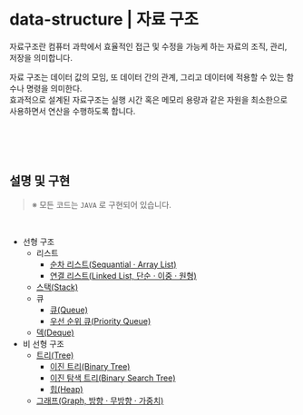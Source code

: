 # data-structure | 자료 구조

자료구조란 컴퓨터 과학에서 효율적인 접근 및 수정을 가능케 하는 자료의 조직, 관리, 저장을 의미합니다.  

자료 구조는 데이터 값의 모임, 또 데이터 간의 관계, 그리고 데이터에 적용할 수 있는 함수나 명령을 의미한다.  
효과적으로 설계된 자료구조는 실행 시간 혹은 메모리 용량과 같은 자원을 최소한으로 사용하면서 연산을 수행하도록 합니다.  
<br />
<br />
<br />
<br />

## 설명 및 구현

> ※ 모든 코드는 ```JAVA``` 로 구현되어 있습니다.  
<br />

- 선형 구조
  - 리스트
    - <a href="https://github.com/jeongwon201/data-structure/tree/main/src/main/java/com/datastructure/arraylist">순차 리스트(Sequantial · Array List)</a>
    - <a href="https://github.com/jeongwon201/data-structure/tree/main/src/main/java/com/datastructure/linkedlist">연결 리스트(Linked List, 단순 · 이중 · 원형)</a>
  - <a href="https://github.com/jeongwon201/data-structure/blob/main/src/main/java/com/datastructure/stack/README.md">스택(Stack)</a>
  - 큐
    - <a href="https://github.com/jeongwon201/data-structure/tree/main/src/main/java/com/datastructure/queue">큐(Queue)</a>
    - <a href="https://github.com/jeongwon201/data-structure/tree/main/src/main/java/com/datastructure/priorityqueue">우선 순위 큐(Priority Queue)</a>
  - <a href="https://github.com/jeongwon201/data-structure/tree/main/src/main/java/com/datastructure/deque">덱(Deque)</a>
- 비 선형 구조
  - <a href="https://github.com/jeongwon201/data-structure/tree/main/src/main/java/com/datastructure/tree">트리(Tree)</a>
    - <a href="https://github.com/jeongwon201/data-structure/tree/main/src/main/java/com/datastructure/binarytree">이진 트리(Binary Tree)</a>
    - <a href="https://github.com/jeongwon201/data-structure/tree/main/src/main/java/com/datastructure/binarysearchtree">이진 탐색 트리(Binary Search Tree)</a>
    - <a href="https://github.com/jeongwon201/data-structure/tree/main/src/main/java/com/datastructure/heap">힙(Heap)</a>
  - <a href="https://github.com/jeongwon201/data-structure/tree/main/src/main/java/com/datastructure/graph">그래프(Graph, 방향 · 무방향 · 가중치)</a>
